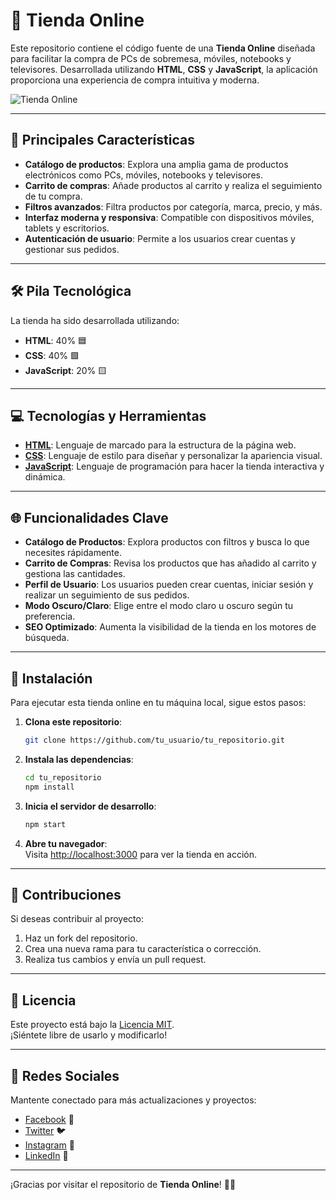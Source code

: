 # 🛒 Tienda Online

Este repositorio contiene el código fuente de una **Tienda Online** diseñada para facilitar la compra de PCs de sobremesa, móviles, notebooks y televisores. Desarrollada utilizando **HTML**, **CSS** y **JavaScript**, la aplicación proporciona una experiencia de compra intuitiva y moderna.

![Tienda Online](https://www.ejemplo.com/imagen-de-tiempo.png)

---

## 🚀 Principales Características

- **Catálogo de productos**: Explora una amplia gama de productos electrónicos como PCs, móviles, notebooks y televisores.
- **Carrito de compras**: Añade productos al carrito y realiza el seguimiento de tu compra.
- **Filtros avanzados**: Filtra productos por categoría, marca, precio, y más.
- **Interfaz moderna y responsiva**: Compatible con dispositivos móviles, tablets y escritorios.
- **Autenticación de usuario**: Permite a los usuarios crear cuentas y gestionar sus pedidos.

---

## 🛠 Pila Tecnológica

La tienda ha sido desarrollada utilizando:

- **HTML**: 40% 🟦
- **CSS**: 40% 🟩
- **JavaScript**: 20% 🟨

---

## 💻 Tecnologías y Herramientas

- **[HTML](https://developer.mozilla.org/en-US/docs/Web/HTML)**: Lenguaje de marcado para la estructura de la página web.
- **[CSS](https://developer.mozilla.org/en-US/docs/Web/CSS)**: Lenguaje de estilo para diseñar y personalizar la apariencia visual.
- **[JavaScript](https://developer.mozilla.org/en-US/docs/Web/JavaScript)**: Lenguaje de programación para hacer la tienda interactiva y dinámica.

---

## 🌐 Funcionalidades Clave

- **Catálogo de Productos**: Explora productos con filtros y busca lo que necesites rápidamente.
- **Carrito de Compras**: Revisa los productos que has añadido al carrito y gestiona las cantidades.
- **Perfil de Usuario**: Los usuarios pueden crear cuentas, iniciar sesión y realizar un seguimiento de sus pedidos.
- **Modo Oscuro/Claro**: Elige entre el modo claro u oscuro según tu preferencia.
- **SEO Optimizado**: Aumenta la visibilidad de la tienda en los motores de búsqueda.

---

## 🔧 Instalación

Para ejecutar esta tienda online en tu máquina local, sigue estos pasos:

1. **Clona este repositorio**:

    ```bash
    git clone https://github.com/tu_usuario/tu_repositorio.git
    ```

2. **Instala las dependencias**:

    ```bash
    cd tu_repositorio
    npm install
    ```

3. **Inicia el servidor de desarrollo**:

    ```bash
    npm start
    ```

4. **Abre tu navegador**:  
   Visita [http://localhost:3000](http://localhost:3000) para ver la tienda en acción.

---

## 📝 Contribuciones

Si deseas contribuir al proyecto:

1. Haz un fork del repositorio.
2. Crea una nueva rama para tu característica o corrección.
3. Realiza tus cambios y envía un pull request.

---

## 📄 Licencia

Este proyecto está bajo la [Licencia MIT](https://opensource.org/licenses/MIT).  
¡Siéntete libre de usarlo y modificarlo!

---

## 📱 Redes Sociales

Mantente conectado para más actualizaciones y proyectos:

- [Facebook](https://facebook.com/) 📘
- [Twitter](https://twitter.com/) 🐦
- [Instagram](https://instagram.com/) 📸
- [LinkedIn](https://linkedin.com/in/) 💼

---

¡Gracias por visitar el repositorio de **Tienda Online**! 🌟🚀
